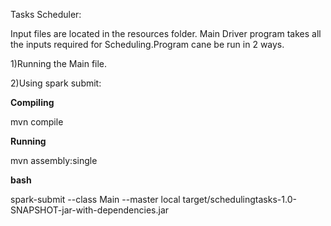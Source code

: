 Tasks Scheduler:

Input files are located in the resources folder.
Main Driver program takes all the inputs required for Scheduling.Program cane be run in 2 ways.

1)Running the Main file.

2)Using spark submit:




**Compiling**


mvn compile


**Running**

mvn assembly:single

**bash**

spark-submit --class Main --master local target/schedulingtasks-1.0-SNAPSHOT-jar-with-dependencies.jar 

